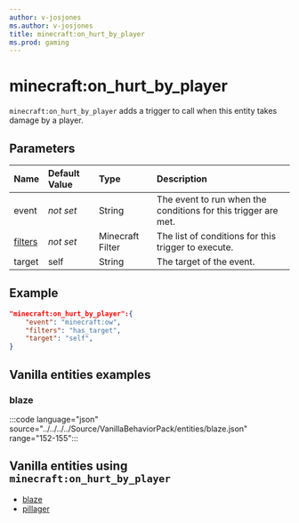 ```yaml
---
author: v-josjones
ms.author: v-josjones
title: minecraft:on_hurt_by_player
ms.prod: gaming
---
```


# minecraft:on_hurt_by_player

`minecraft:on_hurt_by_player` adds a trigger to call when this entity takes damage by a player.

## Parameters

|Name |Default Value  |Type  |Description  |
|:----------|:----------|:----------|:----------|
|event|*not set* | String|  The event to run when the conditions for this trigger are met. |
|[filters](../FilterList.md)|*not set* | Minecraft Filter| The list of conditions for this trigger to execute. |
|target| self| String| The target of the event. |

## Example

```json
"minecraft:on_hurt_by_player":{
    "event": "minecraft:ow",
    "filters": "has_target",
    "target": "self",
}
```

## Vanilla entities examples

### blaze

:::code language="json" source="../../../../Source/VanillaBehaviorPack/entities/blaze.json" range="152-155":::

## Vanilla entities using `minecraft:on_hurt_by_player`

- [blaze](../../../../Source/VanillaBehaviorPack_Snippets/entities/blaze.md)
- [pillager](../../../../Source/VanillaBehaviorPack_Snippets/entities/pillager.md)

